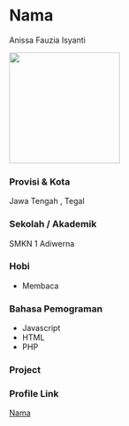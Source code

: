 # Nama
Anissa Fauzia Isyanti

<img src="" width="200" height="200" align="center"/>

### Provisi & Kota

Jawa Tengah , Tegal

### Sekolah / Akademik
SMKN 1 Adiwerna

### Hobi

- Membaca


### Bahasa Pemograman 

- Javascript
- HTML
- PHP

### Project



### Profile Link

[Nama](https://github.com/anissafauziaa)
